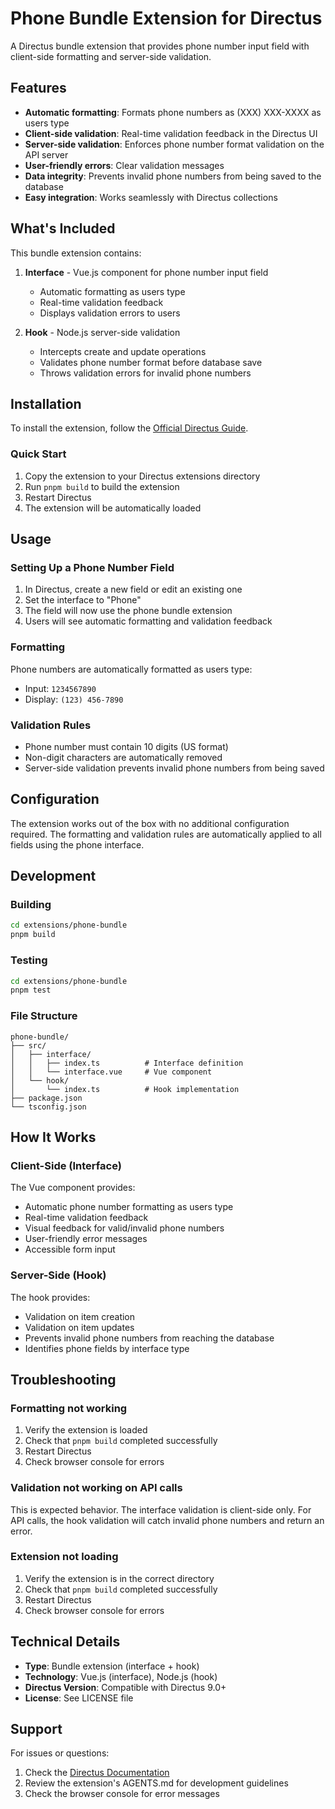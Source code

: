 # Phone Bundle Extension for Directus

A Directus bundle extension that provides phone number input field with client-side formatting and server-side validation.

## Features

- **Automatic formatting**: Formats phone numbers as (XXX) XXX-XXXX as users type
- **Client-side validation**: Real-time validation feedback in the Directus UI
- **Server-side validation**: Enforces phone number format validation on the API server
- **User-friendly errors**: Clear validation messages
- **Data integrity**: Prevents invalid phone numbers from being saved to the database
- **Easy integration**: Works seamlessly with Directus collections

## What's Included

This bundle extension contains:

1. **Interface** - Vue.js component for phone number input field
   - Automatic formatting as users type
   - Real-time validation feedback
   - Displays validation errors to users

2. **Hook** - Node.js server-side validation
   - Intercepts create and update operations
   - Validates phone number format before database save
   - Throws validation errors for invalid phone numbers

## Installation

To install the extension, follow the [Official Directus Guide](https://docs.directus.io/extensions/installing-extensions.html).

### Quick Start

1. Copy the extension to your Directus extensions directory
2. Run `pnpm build` to build the extension
3. Restart Directus
4. The extension will be automatically loaded

## Usage

### Setting Up a Phone Number Field

1. In Directus, create a new field or edit an existing one
2. Set the interface to "Phone"
3. The field will now use the phone bundle extension
4. Users will see automatic formatting and validation feedback

### Formatting

Phone numbers are automatically formatted as users type:
- Input: `1234567890`
- Display: `(123) 456-7890`

### Validation Rules

- Phone number must contain 10 digits (US format)
- Non-digit characters are automatically removed
- Server-side validation prevents invalid phone numbers from being saved

## Configuration

The extension works out of the box with no additional configuration required. The formatting and validation rules are automatically applied to all fields using the phone interface.

## Development

### Building

```bash
cd extensions/phone-bundle
pnpm build
```

### Testing

```bash
cd extensions/phone-bundle
pnpm test
```

### File Structure

```
phone-bundle/
├── src/
│   ├── interface/
│   │   ├── index.ts          # Interface definition
│   │   └── interface.vue     # Vue component
│   └── hook/
│       └── index.ts          # Hook implementation
├── package.json
└── tsconfig.json
```

## How It Works

### Client-Side (Interface)

The Vue component provides:
- Automatic phone number formatting as users type
- Real-time validation feedback
- Visual feedback for valid/invalid phone numbers
- User-friendly error messages
- Accessible form input

### Server-Side (Hook)

The hook provides:
- Validation on item creation
- Validation on item updates
- Prevents invalid phone numbers from reaching the database
- Identifies phone fields by interface type

## Troubleshooting

### Formatting not working

1. Verify the extension is loaded
2. Check that `pnpm build` completed successfully
3. Restart Directus
4. Check browser console for errors

### Validation not working on API calls

This is expected behavior. The interface validation is client-side only. For API calls, the hook validation will catch invalid phone numbers and return an error.

### Extension not loading

1. Verify the extension is in the correct directory
2. Check that `pnpm build` completed successfully
3. Restart Directus
4. Check browser console for errors

## Technical Details

- **Type**: Bundle extension (interface + hook)
- **Technology**: Vue.js (interface), Node.js (hook)
- **Directus Version**: Compatible with Directus 9.0+
- **License**: See LICENSE file

## Support

For issues or questions:
1. Check the [Directus Documentation](https://docs.directus.io/)
2. Review the extension's AGENTS.md for development guidelines
3. Check the browser console for error messages

